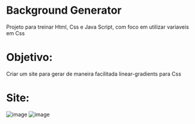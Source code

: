 # Background Generator
Projeto para treinar Html, Css e Java Script, com foco em utilizar variaveis em Css

# Objetivo:
Criar um site para gerar de maneira facilitada linear-gradients para Css

# Site:

![image](https://user-images.githubusercontent.com/76136248/206917582-af39d75e-383b-48e9-ad93-a7a65cc5e25e.png)
![image](https://user-images.githubusercontent.com/76136248/206917613-e1bc696e-1424-4b2e-9578-9c05240b62f5.png)

